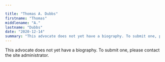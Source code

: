 ```yaml
---

title: "Thomas A. Dubbs"
firstname: "Thomas"
middlename: "A."
lastname: "Dubbs"
date: "2020-12-14"
summary: "This advocate does not yet have a biography. To submit one, please contact the site administrator."
---
```

This advocate does not yet have a biography. To submit one, please contact the site administrator.


